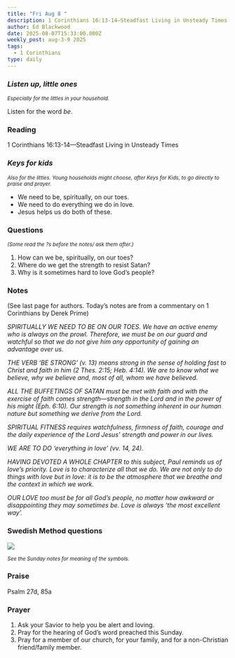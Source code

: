 ```yaml
---
title: "Fri Aug 8 "
description: 1 Corinthians 16:13-14—Steadfast Living in Unsteady Times
author: Ed Blackwood
date: 2025-08-07T15:33:00.000Z
weekly_post: aug-3-9 2025
tags:
  - 1 Corinthians
type: daily
---
```

### *Listen up, little ones*

<div><small><i>Especially for the littles in your household.</i></small></div>

Listen for the word *be*.

### Reading

1 Corinthians 16:13-14—Steadfast Living in Unsteady Times

### *Keys for kids*

<div><small><i>Also for the littles. Young households might choose, after Keys for Kids, to go directly to praise and prayer.</i></small></div>

* We need to be, spiritually, on our toes.
* We need to do everything we do in love.
* Jesus helps us do both of these.

### Questions

<div><small><i>(Some read the ?s before the notes/ ask them after.)</i></small></div>

1. How can we be, spiritually, on our toes?
2. Where do we get the strength to resist Satan?
3. Why is it sometimes hard to love God’s people?

### Notes

(See last page for authors. Today’s notes are from a commentary on 1 Corinthians by Derek Prime) 

*SPIRITUALLY WE NEED TO BE ON OUR TOES. We have an active enemy who is always on the prowl. Therefore, we must be on our guard and watchful so that we do not give him any opportunity of gaining an advantage over us.* 

*THE VERB ‘BE STRONG’ (v. 13) means strong in the sense of holding fast to Christ and faith in him (2 Thes. 2:15; Heb. 4:14). We are to know what we believe, why we believe and, most of all, whom we have believed.* 

*ALL THE BUFFETINGS OF SATAN must be met with faith and with the exercise of faith comes strength—strength in the Lord and in the power of his might (Eph. 6:10). Our strength is not something inherent in our human nature but something we derive from the Lord.* 

*SPIRITUAL FITNESS requires watchfulness, firmness of faith, courage and the daily experience of the Lord Jesus’ strength and power in our lives.* 

*WE ARE TO DO ‘everything in love’ (vv. 14, 24).* 

*HAVING DEVOTED A WHOLE CHAPTER to this subject, Paul reminds us of love’s priority. Love is to characterize all that we do. We are not only to do things with love but in love: it is to be the atmosphere that we breathe and the context in which we work.* 

*OUR LOVE too must be for all God’s people, no matter how awkward or disappointing they may sometimes be. Love is always ‘the most excellent way’.* 

### Swedish Method questions

![](/static/img/family_worship_study_ed-swedish_questions.png)

<div><small><i>See the Sunday notes for meaning of the symbols.</i></small></div>

### Praise

Psalm 27d, 85a

### Prayer

1. Ask your Savior to help you be alert and loving.
2. Pray for the hearing of God’s word preached this Sunday.
3. Pray for a member of our church, for your family, and for a non-Christian friend/family member.